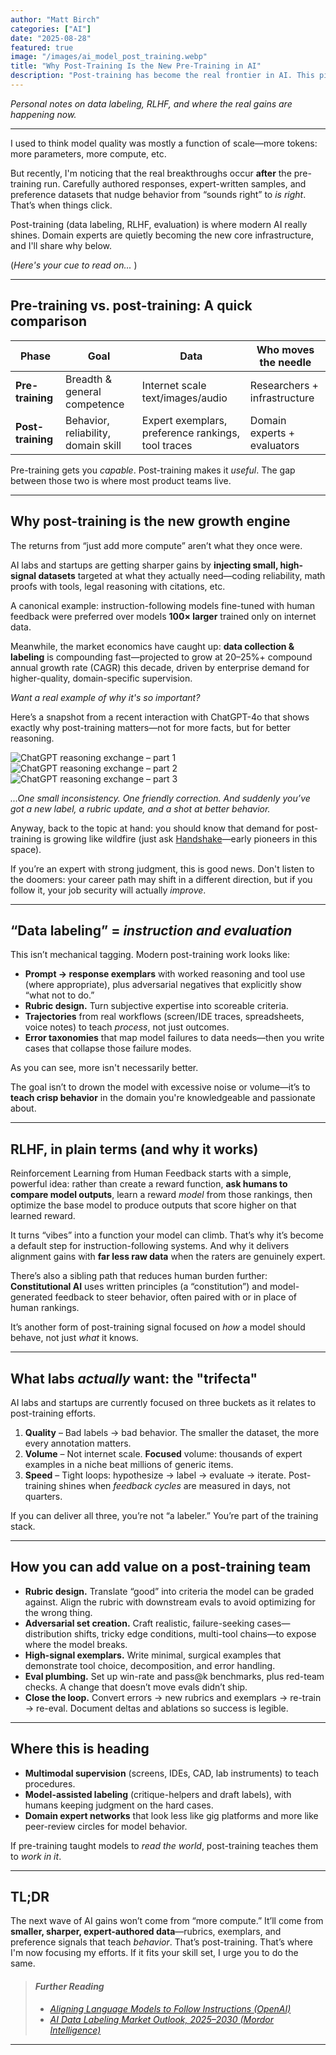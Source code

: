 ```yaml
---
author: "Matt Birch"
categories: ["AI"]
date: "2025-08-28"
featured: true
image: "/images/ai_model_post_training.webp"
title: "Why Post-Training Is the New Pre-Training in AI"
description: "Post-training has become the real frontier in AI. This piece breaks down why data labeling and RLHF matter more than ever—and why domain experts now drive the biggest gains."
---
```


_Personal notes on data labeling, RLHF, and where the real gains are happening now._

---

I used to think model quality was mostly a function of scale—more tokens: more parameters, more compute, etc.

But recently, I'm noticing that the real breakthroughs occur **after** the pre-training run. Carefully authored responses, expert-written samples, and preference datasets that nudge behavior from “sounds right” to _is right_. That’s when things click.

Post-training (data labeling, RLHF, evaluation) is where modern AI really shines. Domain experts are quietly becoming the new core infrastructure, and I'll share why below.

(_Here's your cue to read on..._ )

---

## Pre-training vs. post-training: A quick comparison

| Phase             | Goal                                | Data                                               | Who moves the needle         |
| ----------------- | ----------------------------------- | -------------------------------------------------- | ---------------------------- |
| **Pre-training**  | Breadth & general competence        | Internet scale text/images/audio                   | Researchers + infrastructure |
| **Post-training** | Behavior, reliability, domain skill | Expert exemplars, preference rankings, tool traces | Domain experts + evaluators  |

Pre-training gets you _capable_. Post-training makes it _useful_. The gap between those two is where most product teams live.

---

## Why post-training is the new growth engine

The returns from “just add more compute” aren’t what they once were.

AI labs and startups are getting sharper gains by **injecting small, high-signal datasets** targeted at what they actually need—coding reliability, math proofs with tools, legal reasoning with citations, etc.

A canonical example: instruction-following models fine-tuned with human feedback were preferred over models **100× larger** trained only on internet data.

Meanwhile, the market economics have caught up: **data collection & labeling** is compounding fast—projected to grow at 20–25%+ compound annual growth rate (CAGR) this decade, driven by enterprise demand for higher-quality, domain-specific supervision.

_Want a real example of why it's so important?_

Here’s a snapshot from a recent interaction with ChatGPT-4o that shows exactly why post-training matters—not for more facts, but for better reasoning.

![ChatGPT reasoning exchange – part 1](/images/chatgpt-reasoning-exchange-1.webp)  
![ChatGPT reasoning exchange – part 2](/images/chatgpt-reasoning-exchange-2.webp)  
![ChatGPT reasoning exchange – part 3](/images/chatgpt-reasoning-exchange-3.webp)

_...One small inconsistency. One friendly correction. And suddenly you’ve got a new label, a rubric update, and a shot at better behavior._

Anyway, back to the topic at hand: you should know that demand for post-training is growing like wildfire (just ask [Handshake](https://joinhandshake.com/)—early pioneers in this space).

If you’re an expert with strong judgment, this is good news. Don't listen to the doomers: your career path may shift in a different direction, but if you follow it, your job security will actually _improve_.

---

## “Data labeling” = _instruction and evaluation_

This isn’t mechanical tagging. Modern post-training work looks like:

- **Prompt → response exemplars** with worked reasoning and tool use (where appropriate), plus adversarial negatives that explicitly show “what not to do.”
- **Rubric design.** Turn subjective expertise into scoreable criteria.
- **Trajectories** from real workflows (screen/IDE traces, spreadsheets, voice notes) to teach _process_, not just outcomes.
- **Error taxonomies** that map model failures to data needs—then you write cases that collapse those failure modes.

As you can see, more isn't necessarily better.

The goal isn’t to drown the model with excessive noise or volume—it’s to **teach crisp behavior** in the domain you're knowledgeable and passionate about.

---

## RLHF, in plain terms (and why it works)

Reinforcement Learning from Human Feedback starts with a simple, powerful idea: rather than create a reward function, **ask humans to compare model outputs**, learn a reward _model_ from those rankings, then optimize the base model to produce outputs that score higher on that learned reward.

It turns “vibes” into a function your model can climb. That’s why it’s become a default step for instruction-following systems. And why it delivers alignment gains with **far less raw data** when the raters are genuinely expert.

There’s also a sibling path that reduces human burden further: **Constitutional AI** uses written principles (a “constitution”) and model-generated feedback to steer behavior, often paired with or in place of human rankings.

It’s another form of post-training signal focused on _how_ a model should behave, not just _what_ it knows.

---

## What labs _actually_ want: the "trifecta"

AI labs and startups are currently focused on three buckets as it relates to post-training efforts.

1. **Quality** – Bad labels → bad behavior. The smaller the dataset, the more every annotation matters.
2. **Volume** – Not internet scale. **Focused** volume: thousands of expert examples in a niche beat millions of generic items.
3. **Speed** – Tight loops: hypothesize → label → evaluate → iterate. Post-training shines when _feedback cycles_ are measured in days, not quarters.

If you can deliver all three, you’re not “a labeler.” You’re part of the training stack.

---

## How you can add value on a post-training team

- **Rubric design.** Translate “good” into criteria the model can be graded against. Align the rubric with downstream evals to avoid optimizing for the wrong thing.
- **Adversarial set creation.** Craft realistic, failure-seeking cases—distribution shifts, tricky edge conditions, multi-tool chains—to expose where the model breaks.
- **High-signal exemplars.** Write minimal, surgical examples that demonstrate tool choice, decomposition, and error handling.
- **Eval plumbing.** Set up win-rate and pass@k benchmarks, plus red-team checks. A change that doesn’t move evals didn’t ship.
- **Close the loop.** Convert errors → new rubrics and exemplars → re-train → re-eval. Document deltas and ablations so success is legible.

---

## Where this is heading

- **Multimodal supervision** (screens, IDEs, CAD, lab instruments) to teach procedures.
- **Model-assisted labeling** (critique-helpers and draft labels), with humans keeping judgment on the hard cases.
- **Domain expert networks** that look less like gig platforms and more like peer-review circles for model behavior.

If pre-training taught models to _read the world_, post-training teaches them to _work in it_.

---

## TL;DR

The next wave of AI gains won’t come from “more compute.” It’ll come from **smaller, sharper, expert-authored data**—rubrics, exemplars, and preference signals that teach _behavior_. That’s post-training. That’s where I'm now focusing my efforts. If it fits your skill set, I urge you to do the same.

> #### _Further Reading_
>
> - _[Aligning Language Models to Follow Instructions (OpenAI)](https://arxiv.org/abs/2203.02155)_
> - _[AI Data Labeling Market Outlook, 2025–2030 (Mordor Intelligence)](https://www.mordorintelligence.com/industry-reports/ai-data-labeling-market)_

---
